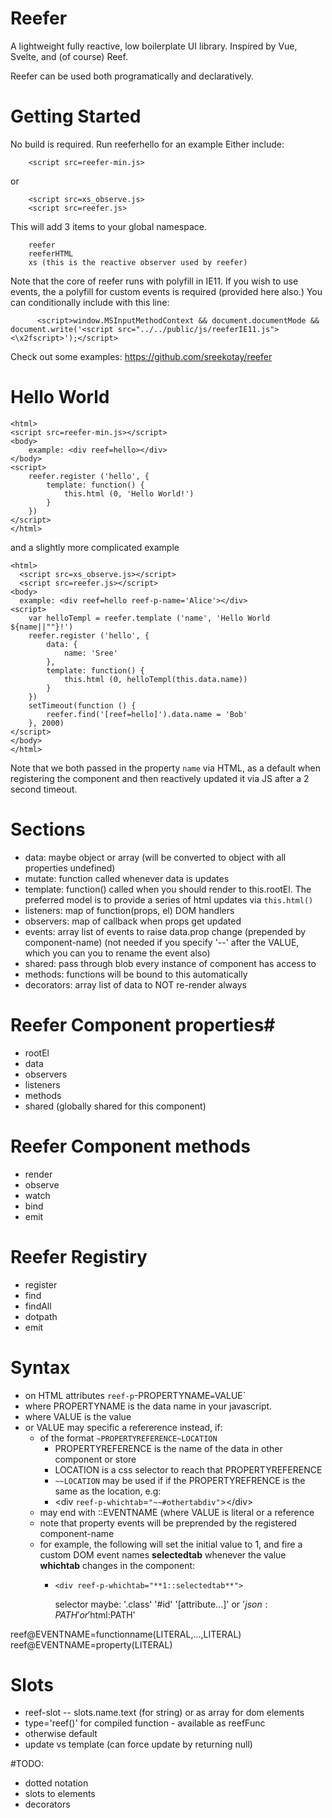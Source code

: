 

# Reefer
A lightweight fully reactive, low boilerplate UI library.
Inspired by Vue, Svelte, and (of course) Reef.

Reefer can be used both programatically and declaratively.

# Getting Started

No build is required. Run reeferhello for an example
Either include:
```
	<script src=reefer-min.js>
```
or 
```
	<script src=xs_observe.js>
	<script src=reefer.js>
```
This will add 3 items to your global namespace.
```
	reefer
	reeferHTML
	xs (this is the reactive observer used by reefer)
```

Note that the core of reefer runs with polyfill in IE11.  If you wish to use events, the a polyfill for custom events is required (provided here also.)
You can conditionally include with this line:
```
	  <script>window.MSInputMethodContext && document.documentMode && document.write('<script src="../../public/js/reeferIE11.js"><\x2fscript>');</script>
```
Check out some examples: <https://github.com/sreekotay/reefer>

# Hello World #
```
<html>
<script src=reefer-min.js></script>
<body>
	example: <div reef=hello></div>		
</body>
<script>
	reefer.register ('hello', {
		template: function() {
			this.html (0, 'Hello World!')
		}
	})
</script>
</html>
```
and a slightly more complicated example
```
<html>
  <script src=xs_observe.js></script>
  <script src=reefer.js></script>
<body>
  example: <div reef=hello reef-p-name='Alice'></div>		
<script>
	var helloTempl = reefer.template ('name', 'Hello World ${name||""}!')
	reefer.register ('hello', {
		data: {
			name: 'Sree'
		},
		template: function() {
			this.html (0, helloTempl(this.data.name))
		}
	})
	setTimeout(function () {
		reefer.find('[reef=hello]').data.name = 'Bob'
	}, 2000)
</script>
</body>
</html>
```
Note that we both passed in the property `name` via HTML, as a default when registering the component and then reactively updated it via JS after a 2 second timeout.


# Sections #
- data: maybe object or array (will be converted to object with all properties undefined)
- mutate: function called whenever data is updates
- template: function() called when you should render to this.rootEl. The preferred model is to provide a series of html updates via `this.html()`
- listeners: map of function(props, el) DOM handlers
- observers: map of callback when props get updated
- events: array list of events to raise data.prop change (prepended by component-name) (not needed if you specify '--' after the VALUE, which you can you to rename the event also)
- shared: pass through blob every instance of component has access to 
- methods: functions will be bound to this automatically
- decorators: array list of data to NOT re-render always

# Reefer Component properties#
- rootEl
- data
- observers
- listeners
- methods
- shared (globally shared for this component)

# Reefer Component methods #
- render
- observe
- watch 
- bind
- emit

# Reefer Registiry #
- register
- find
- findAll
- dotpath
- emit

# Syntax #
- on HTML attributes `reef-p`-PROPERTYNAME` = `VALUE`
- where PROPERTYNAME is the data name in your javascript.
- where VALUE is the value
- or VALUE may specific a refererence instead, if:
	- of the format `~PROPERTYREFERENCE~LOCATION`
		- PROPERTYREFERENCE is the name of the data in other component or store
		- LOCATION is a css selector to reach that PROPERTYREFERENCE
		- `~~LOCATION` may be used if if the PROPERTYREFRENCE is the same as the location, e.g:
		- &lt;div `reef-p-whichtab`=`"~~#othertabdiv"`>&lt;/div>  
	- may end with ::EVENTNAME (where VALUE is literal or a reference
    - note that property events will be preprended by the registered component-name
    - for example, the following will set the initial value to 1, and fire a custom DOM event names **selectedtab** whenever the value **whichtab** changes in the component:
      -	`<div reef-p-whichtab="**1::selectedtab**">`

		selector maybe: '.class' '#id' '[attribute...]' or '$json:PATH' or '$html:PATH'

reef@EVENTNAME=functionname(LITERAL,...,LITERAL)
reef@EVENTNAME=property(LITERAL)

# Slots #
- reef-slot -- slots.name.text (for string) or as array for dom elements
- type='reef()' for compiled function - available as reefFunc
- otherwise default
- update vs template (can force update by returning null)

#TODO: 
- dotted notation
- slots to elements
- decorators  